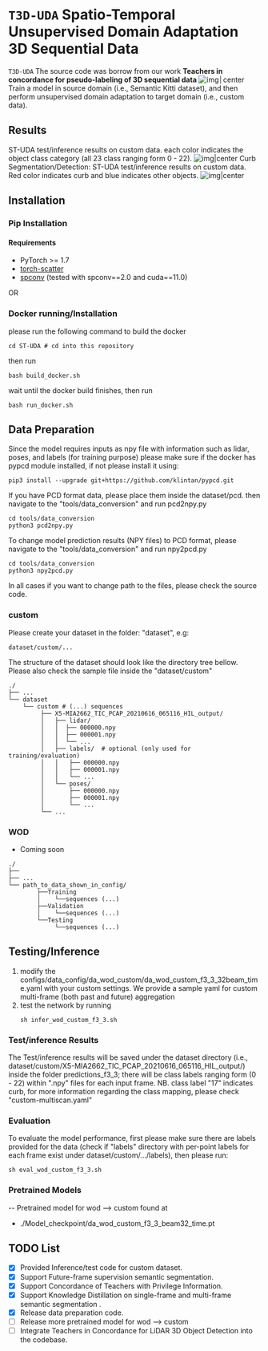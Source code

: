 # `T3D-UDA` Spatio-Temporal Unsupervised Domain Adaptation 3D Sequential Data


`T3D-UDA` The source code was borrow from our work **Teachers in concordance for pseudo-labeling of 3D sequential data**
![img│center](./image/st-uda.png)
Train a model in source domain (i.e., Semantic Kitti dataset), and then perform unsupervised domain adaptation to target domain (i.e., custom data).

## Results
ST-UDA test/inference results on custom data. each color indicates the object class category (all 23 class ranging form 0 - 22).
![img|center](./image/test_results.png)
Curb Segmentation/Detection: ST-UDA test/inference results on custom data. Red color indicates curb and blue indicates other objects. 
![img|center](./image/curb_detection.png)

## Installation

### Pip Installation
#### Requirements
- PyTorch >= 1.7
- [torch-scatter](https://github.com/rusty1s/pytorch_scatter)
- [spconv](https://github.com/traveller59/spconv) (tested with spconv==2.0 and cuda==11.0)

OR
### Docker running/Installation
please run the following command to build the docker
```
cd ST-UDA # cd into this repository
```
then run
```
bash build_docker.sh
```
wait until the docker build finishes, then run 
```
bash run_docker.sh
```

## Data Preparation
Since the model requires inputs as npy file with information such as lidar, poses, and labels (for training purpose)
please make sure if the docker has pypcd module installed, if not please install it using:
```
pip3 install --upgrade git+https://github.com/klintan/pypcd.git
```
If you have PCD format data, please place them inside the dataset/pcd. then navigate to the "tools/data_conversion" and run pcd2npy.py
```
cd tools/data_conversion
python3 pcd2npy.py
```
 
To change model prediction results (NPY files) to PCD format, please navigate to the "tools/data_conversion" and run npy2pcd.py
```
cd tools/data_conversion
python3 npy2pcd.py
```
In all cases if you want to change path to the files, please check the source code.


### custom
Please create your dataset in the folder: "dataset", e.g:
```
dataset/custom/...
```
The structure of the dataset should look like the directory tree bellow. Please also check the sample file inside the "dataset/custom"

```
./	 
├── ...
└── dataset
    └── custom # (...) sequences
         ├── X5-MIA2662_TIC_PCAP_20210616_065116_HIL_output/    
         │   ├── lidar/	
         │   │	├── 000000.npy
         │   │	├── 000001.npy
         │   │	└── ...
         │   ├── labels/  # optional (only used for training/evaluation)
         │   │   ├── 000000.npy
         │   │   ├── 000001.npy
         │   │   └── ...
         │   └── poses/
         │       ├── 000000.npy
         │       ├── 000001.npy
         │       └── ... 
         └── ...
```
### WOD
- Coming soon
```
./
├── 
├── ...
└── path_to_data_shown_in_config/
		├──Training
		│    └──sequences (...)
		├──Validation
		│    └──sequences (...)
		└──Testing
		     └──sequences (...)

```

## Testing/Inference
1. modify the configs/data_config/da_wod_custom/da_wod_custom_f3_3_32beam_time.yaml with your custom settings. We provide 
a sample yaml for custom multi-frame (both past and future) aggregation
2. test the network by running 
   ```
   sh infer_wod_custom_f3_3.sh
   ```
### Test/inference Results
The Test/inference results will be saved under the dataset directory (i.e., dataset/custom/X5-MIA2662_TIC_PCAP_20210616_065116_HIL_output/) 
inside the folder predictions_f3_3; there will be class labels ranging form (0 - 22) within ".npy" files for each input frame. 
NB. class label "17" indicates curb, for more information regarding the class mapping, please check "custom-multiscan.yaml"

### Evaluation
To evaluate the model performance, first please make sure there are labels provided for the data (check if "labels" directory with per-point labels for each frame exist under dataset/custom/.../labels), then please run:
```
sh eval_wod_custom_f3_3.sh
```

### Pretrained Models
-- Pretrained model for wod --> custom found at
   - ./Model_checkpoint/da_wod_custom_f3_3_beam32_time.pt
   
## TODO List
- [x] Provided Inference/test code for custom dataset.
- [x] Support Future-frame supervision semantic segmentation.
- [x] Support Concordance of Teachers with Privilege Information.
- [X] Support Knowledge Distillation on single-frame and multi-frame semantic segmentation .
- [X] Release data preparation code.
- [ ] Release more pretrained model for wod --> custom
- [ ] Integrate Teachers in Concordance for LiDAR 3D Object Detection into the codebase.

